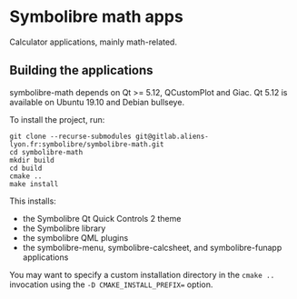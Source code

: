 # Symbolibre math apps

Calculator applications, mainly math-related.

## Building the applications

symbolibre-math depends on Qt >= 5.12, QCustomPlot and Giac.
Qt 5.12 is available on Ubuntu 19.10 and Debian bullseye.

To install the project, run:
```
git clone --recurse-submodules git@gitlab.aliens-lyon.fr:symbolibre/symbolibre-math.git
cd symbolibre-math
mkdir build
cd build
cmake ..
make install
```

This installs:
- the Symbolibre Qt Quick Controls 2 theme
- the Symbolibre library
- the symbolibre QML plugins
- the symbolibre-menu, symbolibre-calcsheet, and symbolibre-funapp applications

You may want to specify a custom installation directory in the `cmake ..`
invocation using the `-D CMAKE_INSTALL_PREFIX=` option.

